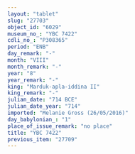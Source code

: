 ```yaml
---
layout: "tablet"
slug: "27703"
object_id: "6029"
museum_no_: "YBC 7422"
cdli_no_: "P308365"
period: "ENB"
day_remark: "-"
month: "VIII"
month_remark: "-"
year: "8"
year_remark: "-"
king: "Marduk-apla-iddina II"
king_remark: "-"
julian_date: "714 BCE"
julian_date_year: "714"
imported: "Melanie Gross (26/05/2016)"
day_babylonian_: "1"
place_of_issue_remark: "no place"
title: "YBC 7422"
previous_item: "27709"
---
```

